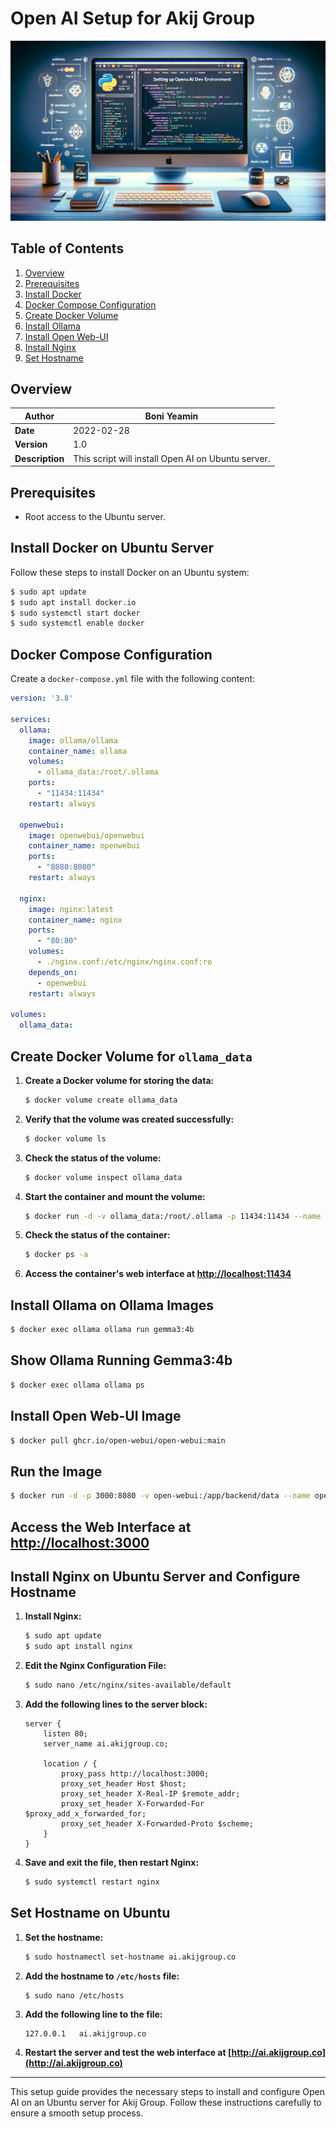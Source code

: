 # Open AI Setup for Akij Group

![Akij Group](https://github.com/boniyeamincse/openaisetup/blob/main/image/boni%20Yemain.png)

## Table of Contents
1. [Overview](#overview)
2. [Prerequisites](#prerequisites)
3. [Install Docker](#install-docker)
4. [Docker Compose Configuration](#docker-compose-configuration)
5. [Create Docker Volume](#create-docker-volume)
6. [Install Ollama](#install-ollama)
7. [Install Open Web-UI](#install-open-web-ui)
8. [Install Nginx](#install-nginx)
9. [Set Hostname](#set-hostname)

## Overview

| **Author**       | Boni Yeamin          |
|------------------|----------------------|
| **Date**         | 2022-02-28           |
| **Version**      | 1.0                  |
| **Description**  | This script will install Open AI on Ubuntu server. |

## Prerequisites
- Root access to the Ubuntu server.

## Install Docker on Ubuntu Server

Follow these steps to install Docker on an Ubuntu system:

```sh
$ sudo apt update
$ sudo apt install docker.io
$ sudo systemctl start docker
$ sudo systemctl enable docker
```

## Docker Compose Configuration

Create a `docker-compose.yml` file with the following content:

```yaml
version: '3.8'

services:
  ollama:
    image: ollama/ollama
    container_name: ollama
    volumes:
      - ollama_data:/root/.ollama
    ports:
      - "11434:11434"
    restart: always

  openwebui:
    image: openwebui/openwebui
    container_name: openwebui
    ports:
      - "8080:8080"
    restart: always

  nginx:
    image: nginx:latest
    container_name: nginx
    ports:
      - "80:80"
    volumes:
      - ./nginx.conf:/etc/nginx/nginx.conf:ro
    depends_on:
      - openwebui
    restart: always

volumes:
  ollama_data:
```

## Create Docker Volume for `ollama_data`

1. **Create a Docker volume for storing the data:**
    ```sh
    $ docker volume create ollama_data
    ```

2. **Verify that the volume was created successfully:**
    ```sh
    $ docker volume ls
    ```

3. **Check the status of the volume:**
    ```sh
    $ docker volume inspect ollama_data
    ```

4. **Start the container and mount the volume:**
    ```sh
    $ docker run -d -v ollama_data:/root/.ollama -p 11434:11434 --name ollama ollama/ollama:latest
    ```

5. **Check the status of the container:**
    ```sh
    $ docker ps -a
    ```

6. **Access the container's web interface at [http://localhost:11434](http://localhost:11434)**

## Install Ollama on Ollama Images

```sh
$ docker exec ollama ollama run gemma3:4b
```

## Show Ollama Running Gemma3:4b

```sh
$ docker exec ollama ollama ps
```

## Install Open Web-UI Image

```sh
$ docker pull ghcr.io/open-webui/open-webui:main
```

## Run the Image

```sh
$ docker run -d -p 3000:8080 -v open-webui:/app/backend/data --name open-webui ghcr.io/open-webui/open-webui:main
```

## Access the Web Interface at [http://localhost:3000](http://localhost:3000)

## Install Nginx on Ubuntu Server and Configure Hostname

1. **Install Nginx:**
    ```sh
    $ sudo apt update
    $ sudo apt install nginx
    ```

2. **Edit the Nginx Configuration File:**
    ```sh
    $ sudo nano /etc/nginx/sites-available/default
    ```

3. **Add the following lines to the server block:**

    ```nginx
    server {
        listen 80;
        server_name ai.akijgroup.co;

        location / {
            proxy_pass http://localhost:3000;
            proxy_set_header Host $host;
            proxy_set_header X-Real-IP $remote_addr;
            proxy_set_header X-Forwarded-For $proxy_add_x_forwarded_for;
            proxy_set_header X-Forwarded-Proto $scheme;
        }
    }
    ```

4. **Save and exit the file, then restart Nginx:**
    ```sh
    $ sudo systemctl restart nginx
    ```

## Set Hostname on Ubuntu

1. **Set the hostname:**
    ```sh
    $ sudo hostnamectl set-hostname ai.akijgroup.co
    ```

2. **Add the hostname to `/etc/hosts` file:**
    ```sh
    $ sudo nano /etc/hosts
    ```

3. **Add the following line to the file:**
    ```plaintext
    127.0.0.1   ai.akijgroup.co
    ```

4. **Restart the server and test the web interface at [http://ai.akijgroup.co](http://ai.akijgroup.co)**

---

This setup guide provides the necessary steps to install and configure Open AI on an Ubuntu server for Akij Group. Follow these instructions carefully to ensure a smooth setup process.
